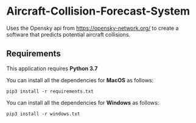 # Aircraft-Collision-Forecast-System
Uses the Opensky api from https://opensky-network.org/ to create a software that predicts potential aircraft collisions.

## Requirements
This application requires **Python 3.7**

You can install all the dependencies for **MacOS** as follows:
```
pip3 install -r requirements.txt 
```

You can install all the dependencies for **Windows** as follows:
```
pip3 install -r windows.txt 
```
